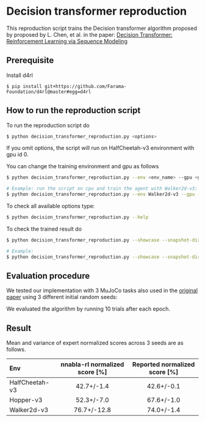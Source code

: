 # Decision transformer reproduction

This reproduction script trains the Decision transformer algorithm proposed by proposed by L. Chen, et al. 
in the paper: [Decision Transformer: Reinforcement Learning via Sequence Modeling](https://arxiv.org/abs/2106.01345)

## Prerequisite

Install d4rl

```
$ pip install git+https://github.com/Farama-Foundation/d4rl@master#egg=d4rl
```

## How to run the reproduction script

To run the reproduction script do

```sh
$ python decision_transformer_reproduction.py <options>
```

If you omit options, the script will run on HalfCheetah-v3 environment with gpu id 0.

You can change the training environment and gpu as follows

```sh
$ python decision_transformer_reproduction.py --env <env_name> --gpu <gpu_id>
```

```sh
# Example: run the script on cpu and train the agent with Walker2d-v3:
$ python decision_transformer_reproduction.py --env Walker2d-v3 --gpu -1
```

To check all available options type:

```sh
$ python decision_transformer_reproduction.py --help
```

To check the trained result do

```sh
$ python decision_transformer_reproduction.py --showcase --snapshot-dir <snapshot_dir> --render
```

```sh
# Example:
$ python decision_transformer_reproduction.py --showcase --snapshot-dir ./HalfCheetah-v3/seed-1/iteration-1/ --render
```

## Evaluation procedure

We tested our implementation with 3 MuJoCo tasks also used in the [original paper](https://arxiv.org/abs/2106.01345) using 3 different initial random seeds:

We evaluated the algorithm by running 10 trials after each epoch.

## Result

Mean and variance of expert normalized scores across 3 seeds are as follows.

|Env|nnabla-rl normalized score [%]|Reported normalized score [%]|
|:---|:---:|:---:|
|HalfCheetah-v3|42.7+/-1.4|42.6+/-0.1|
|Hopper-v3|52.3+/-7.0|67.6+/-1.0|
|Walker2d-v3|76.7+/-12.8|74.0+/-1.4|

